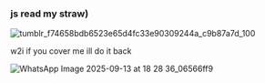 ### js read my straw)

![tumblr_f74658bdb6523e65d4fc33e90309244a_c9b87a7d_100](https://github.com/user-attachments/assets/865bc4c3-37e2-487e-88c1-9cef8e19a133)

w2i if you cover me ill do it back


![WhatsApp Image 2025-09-13 at 18 28 36_06566ff9](https://github.com/user-attachments/assets/00d32f54-4351-41b5-a39f-f6a4620b7ebb)


